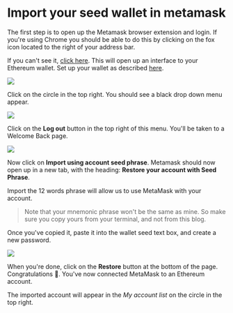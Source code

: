 # Import your seed wallet in metamask

The first step is to open up the Metamask browser extension and login. If you're using Chrome you should be able to do this by clicking on the fox icon located to the right of your address bar.&#x20;

If you can't see it, [click here](https://chrome.google.com/webstore/search/metamask). This will open up an interface to your Ethereum wallet. Set up your wallet as described [here](./).

![](https://hack.aragon.org/docs/assets/metamask-guide/m-3.png)

Click on the circle in the top right. You should see a black drop down menu appear.



![](https://hack.aragon.org/docs/assets/metamask-guide/m-4.png)

Click on the **Log out** button in the top right of this menu. You'll be taken to a Welcome Back page.

![](https://hack.aragon.org/docs/assets/metamask-guide/m-5.png)

Now click on **Import using account seed phrase**. Metamask should now open up in a new tab, with the heading: **Restore your account with Seed Phrase**.

Import the 12 words phrase will allow us to use MetaMask with your account.

> Note that your mnemonic phrase won't be the same as mine. So make sure you copy yours from your terminal, and not from this blog.

Once you've copied it, paste it into the wallet seed text box, and create a new password.

![](https://hack.aragon.org/docs/assets/metamask-guide/m-6.png)

When you're done, click on the **Restore** button at the bottom of the page. Congratulations 🎉. You've now connected MetaMask to an Ethereum account.&#x20;

The imported account will appear in the _My account list_ on the circle in the top right. &#x20;
